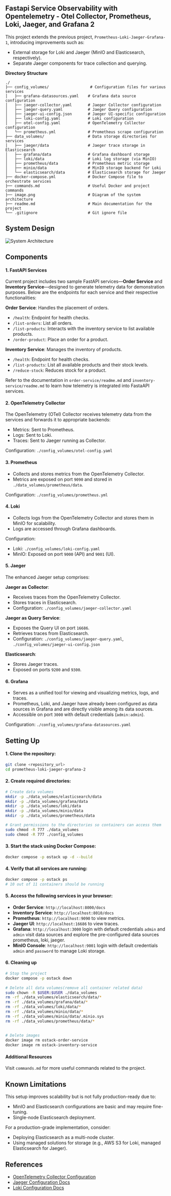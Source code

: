 
## Fastapi Service Observability with Opentelemetry - Otel Collector, Prometheus, Loki, Jaeger, and Grafana  2

This project extends the previous project, `Prometheus-Loki-Jaeger-Grafana-1`, introducing improvements such as:

- External storage for Loki and Jaeger (MinIO and Elasticsearch, respectively).
- Separate Jaeger components for trace collection and querying.

**Directory Structure**
```
./
├── config_volumes/                  # Configuration files for various services
│   ├── grafana-datasources.yaml    # Grafana data source configuration
│   ├── jaeger-collector.yaml       # Jaeger Collector configuration
│   ├── jaeger-query.yaml           # Jaeger Query configuration
│   ├── jaeger-ui-config.json       # Jaeger UI-specific configuration
│   ├── loki-config.yaml            # Loki configuration
│   ├── otel-config.yaml            # OpenTelemetry Collector configuration
│   └── prometheus.yml              # Prometheus scrape configuration
├── data_volumes/                   # Data storage directories for services
│   ├── jaeger/data                 # Jaeger trace storage in Elasticsearch
│   ├── grafana/data                # Grafana dashboard storage
│   ├── loki/data                   # Loki log storage (via MinIO)
│   ├── prometheus/data             # Prometheus metric storage
│   ├── minio/data                  # MinIO storage backend for Loki
│   └── elasticsearch/data          # Elasticsearch storage for Jaeger
├── docker-compose.yml              # Docker Compose file to orchestrate services
├── commands.md                     # Useful Docker and project commands
├── image.png                       # Diagram of the system architecture
├── readme.md                       # Main documentation for the project
└── .gitignore                      # Git ignore file
```

## System Design
<img src="System Design.jpg" alt="System Architecture"/>

## Components

#### 1. FastAPI Services

Current project includes two sample FastAPI services—**Order Service** and **Inventory Service**—designed to generate telemetry data for demonstration purposes.
Below are the endpoints for each service and their respective functionalities:

**Order Service**: Handles the placement of orders.
    
- `/health`: Endpoint for health checks.
- `/list-orders`: List all orders.
- `/list-products`: Interacts with the inventory service to list available products.
- `/order-product`: Place an order for a product.

**Inventory Service**: Manages the inventory of products.
    
- `/health`: Endpoint for health checks.
- `/list-products`: List all available products and their stock levels.
- `/reduce-stock`: Reduces stock for a product.


Refer to the documentation in `order-service/readme.md` and `inventory-service/readme.md` to learn how telemetry is integrated into FastaAPI services.

#### 2. OpenTelemetry Collector

The OpenTelemetry (OTel) Collector receives telemetry data from the services and forwards it to appropriate backends:

- Metrics: Sent to Prometheus.
- Logs: Sent to Loki.
- Traces: Sent to Jaeger running as Collector.

Configuration: `./config_volumes/otel-config.yaml`

#### 3. Prometheus

- Collects and stores metrics from the OpenTelemetry Collector.
- Metrics are exposed on port `9090` and stored in `./data_volumes/prometheus/data`.

Configuration: `./config_volumes/prometheus.yml`

#### 4. Loki

- Collects logs from the OpenTelemetry Collector and stores them in MinIO for scalability.
- Logs are accessed through Grafana dashboards.

Configuration:

- Loki: `./config_volumes/loki-config.yaml`
- MinIO: Exposed on port `9000` (API) and `9001` (UI).

#### 5. Jaeger

The enhanced Jaeger setup comprises:

**Jaeger as Collector**:
    
- Receives traces from the OpenTelemetry Collector.
- Stores traces in Elasticsearch.
- Configuration: `./config_volumes/jaeger-collector.yaml`

**Jaeger as Query Service**:
    
- Exposes the Query UI on port `16686`.
- Retrieves traces from Elasticsearch.
- Configuration: `./config_volumes/jaeger-query.yaml`, `./config_volumes/jaeger-ui-config.json`

**Elasticsearch**:
    
- Stores Jaeger traces.
- Exposed on ports `9200` and `9300`.

#### 6. Grafana

- Serves as a unified tool for viewing and visualizing metrics, logs, and traces.  
- Prometheus, Loki, and Jaeger have already been configured as data sources in Grafana and are directly visible among its data sources.  
- Accessible on port `3000` with default credentials (`admin:admin`).

Configuration: `./config_volumes/grafana-datasources.yaml`

## Setting Up

#### 1. Clone the repository:
    
```bash
git clone <repository_url>
cd prometheus-loki-jaeger-grafana-2
```

#### 2. Create required directories:
    
```bash
# Create data volumes  
mkdir -p ./data_volumes/elasticsearch/data  
mkdir -p ./data_volumes/grafana/data  
mkdir -p ./data_volumes/loki/data  
mkdir -p ./data_volumes/minio/data  
mkdir -p ./data_volumes/prometheus/data  

# Grant permissions to the directories so containers can access them  
sudo chmod -R 777 ./data_volumes  
sudo chmod -R 777 ./config_volumes
```
    
#### 3. Start the stack using Docker Compose:
    
```bash
docker compose -p ostack up -d --build
```
    
#### 4. Verify that all services are running:
    
```bash
docker compose -p ostack ps
# 10 out of 11 containers should be running
```
    
#### 5. Access the following services in your browser:
- **Order Service**: `http://localhost:8000/docs`
- **Inventory Service**: `http://localhost:8010/docs`
- **Prometheus**: `http://localhost:9090` to view metrics.  
- **Jaeger UI**: `http://localhost:16686` to view traces.  
- **Grafana**: `http://localhost:3000` login with default credentials `admin` and `admin` visit data sources and explore the pre-configured data sources prometheus, loki, jaeger.  
- **MinIO Console**: `http://localhost:9001` login with default credentials `admin` and `password` to manage Loki storage.

#### 6. Cleaning up
```bash
# Stop the project  
docker compose -p ostack down  
  
# Delete all data volumes(remove all container related data)  
sudo chown -R $USER:$USER ./data_volumes  
rm -rf ./data_volumes/elasticsearch/data/*  
rm -rf ./data_volumes/grafana/data/*  
rm -rf ./data_volumes/loki/data/*  
rm -rf ./data_volumes/minio/data/*  
rm -rf ./data_volumes/minio/data/.minio.sys  
rm -rf ./data_volumes/prometheus/data/*  
  
  
# Delete images  
docker image rm ostack-order-service  
docker image rm ostack-inventory-service

```

#### **Additional Resources**
Visit `commands.md` for more useful commands related to the project.

## Known Limitations

This setup improves scalability but is not fully production-ready due to:

- MinIO and Elasticsearch configurations are basic and may require fine-tuning.
- Single-node Elasticsearch deployment.

For a production-grade implementation, consider:

- Deploying Elasticsearch as a multi-node cluster.
- Using managed solutions for storage (e.g., AWS S3 for Loki, managed Elasticsearch for Jaeger).

## References

- [OpenTelemetry Collector Configuration](https://opentelemetry.io/docs/collector/configuration/#basics)
- [Jaeger Configuration Docs](https://www.jaegertracing.io/docs/2.2/configuration/#jaeger-storage)
- [Loki Configuration Docs](https://grafana.com/docs/loki/latest/configure/)
